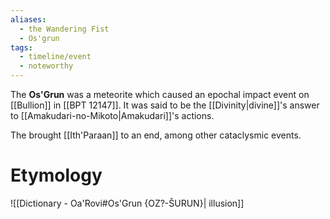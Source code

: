 ```yaml
---
aliases:
  - the Wandering Fist
  - Os'grun
tags:
  - timeline/event
  - noteworthy
---
```

The **Os'Grun** was a meteorite which caused an epochal impact event on [[Bullion]] in [[BPT 12147]]. It was said to be the [[Divinity|divine]]'s answer to [[Amakudari-no-Mikoto|Amakudari]]'s actions.

The  brought [[Ith'Paraan]] to an end, among other cataclysmic events.

# Etymology
![[Dictionary - Oa'Rovi#Os'Grun {OZ?-ŠURUN}| illusion]]